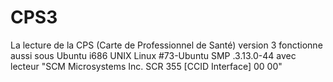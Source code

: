 # CPS3
La lecture de la CPS (Carte de Professionnel de Santé) version 3 fonctionne aussi sous Ubuntu
i686 UNIX Linux #73-Ubuntu SMP .3.13.0-44
avec lecteur "SCM Microsystems Inc. SCR 355 [CCID Interface] 00 00"
